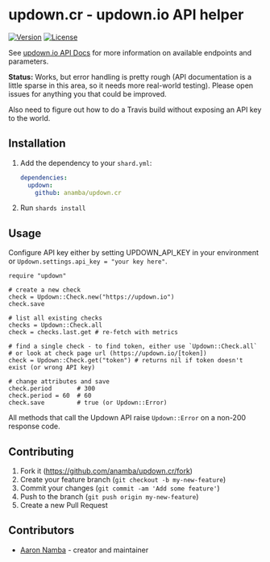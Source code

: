 # updown.cr - updown.io API helper

[![Version](https://img.shields.io/github/tag/anamba/updown.cr.svg?maxAge=360)](https://github.com/anamba/updown.cr/releases/latest)
[![License](https://img.shields.io/github/license/anamba/updown.cr.svg)](https://github.com/anamba/updown.cr/blob/master/LICENSE)
<!-- [![Build Status](https://travis-ci.org/anamba/updown.cr.svg?branch=master)](https://travis-ci.org/anamba/updown.cr) -->

See [updown.io API Docs](https://updown.io/api) for more information on available endpoints and parameters.

**Status:** Works, but error handling is pretty rough (API documentation is a little sparse in this area, so it needs more real-world testing). Please open issues for anything you that could be improved.

Also need to figure out how to do a Travis build without exposing an API key to the world.

## Installation

1. Add the dependency to your `shard.yml`:

   ```yaml
   dependencies:
     updown:
       github: anamba/updown.cr
   ```

2. Run `shards install`

## Usage

Configure API key either by setting UPDOWN_API_KEY in your environment or `Updown.settings.api_key = "your key here"`.

```crystal
require "updown"

# create a new check
check = Updown::Check.new("https://updown.io")
check.save

# list all existing checks
checks = Updown::Check.all
check = checks.last.get # re-fetch with metrics

# find a single check - to find token, either use `Updown::Check.all`
# or look at check page url (https://updown.io/[token])
check = Updown::Check.get("token") # returns nil if token doesn't exist (or wrong API key)

# change attributes and save
check.period       # 300
check.period = 60  # 60
check.save         # true (or Updown::Error)
```

All methods that call the Updown API raise `Updown::Error` on a non-200 response code.

## Contributing

1. Fork it (<https://github.com/anamba/updown.cr/fork>)
2. Create your feature branch (`git checkout -b my-new-feature`)
3. Commit your changes (`git commit -am 'Add some feature'`)
4. Push to the branch (`git push origin my-new-feature`)
5. Create a new Pull Request

## Contributors

- [Aaron Namba](https://github.com/anamba) - creator and maintainer
